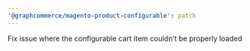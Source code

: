 ```yaml
---
'@graphcommerce/magento-product-configurable': patch
---
```


Fix issue where the configurable cart item couldn’t be properly loaded
